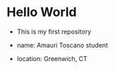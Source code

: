 # Hello World

- This is my first repository

- name: Amauri Toscano student
- location: Greenwich, CT
